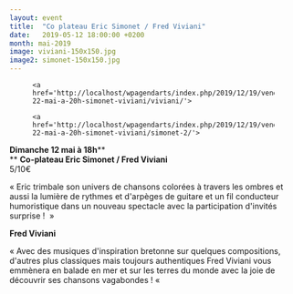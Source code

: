 ```yaml
---
layout: event
title:  "Co plateau Eric Simonet / Fred Viviani"
date:   2019-05-12 18:00:00 +0200
month: mai-2019
image: viviani-150x150.jpg
image2: simonet-150x150.jpg
---
```

<div id='gallery-7' class='gallery galleryid-6259 gallery-columns-3 gallery-size-thumbnail'>
  <figure class='gallery-item'> 
  
  <div class='gallery-icon landscape'>

    <a href='http://localhost/wpagendarts/index.php/2019/12/19/vendredi-22-mai-a-20h-simonet-viviani/viviani/'>
</a>  </div></figure><figure class='gallery-item'> 
  
  <div class='gallery-icon landscape'>

    <a href='http://localhost/wpagendarts/index.php/2019/12/19/vendredi-22-mai-a-20h-simonet-viviani/simonet-2/'>
</a>  </div></figure>
</div>

**Dimanche 12 mai à 18h****  
** **Co-plateau Eric Simonet / Fred Viviani**<br /> 5/10€

« Eric trimbale son univers de chansons colorées à travers les ombres et aussi la lumière de rythmes et d'arpèges de guitare et un fil conducteur humoristique dans un nouveau spectacle avec la participation d'invités surprise !  » 



**Fred Viviani**

« Avec des musiques d'inspiration bretonne sur quelques compositions, d'autres plus classiques mais toujours authentiques Fred Viviani vous emmènera en balade en mer et sur les terres du monde avec la joie de découvrir ses chansons vagabondes ! « 